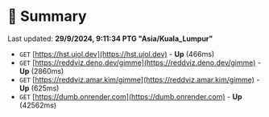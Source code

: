 # 📖 Summary
Last updated: **29/9/2024, 9:11:34 PTG "Asia/Kuala_Lumpur"**

- `GET` [https://hst.ujol.dev](https://hst.ujol.dev) - **Up** (466ms)
- `GET` [https://reddviz.deno.dev/gimme](https://reddviz.deno.dev/gimme) - **Up** (2860ms)
- `GET` [https://reddviz.amar.kim/gimme](https://reddviz.amar.kim/gimme) - **Up** (625ms)
- `GET` [https://dumb.onrender.com](https://dumb.onrender.com) - **Up** (42562ms)
